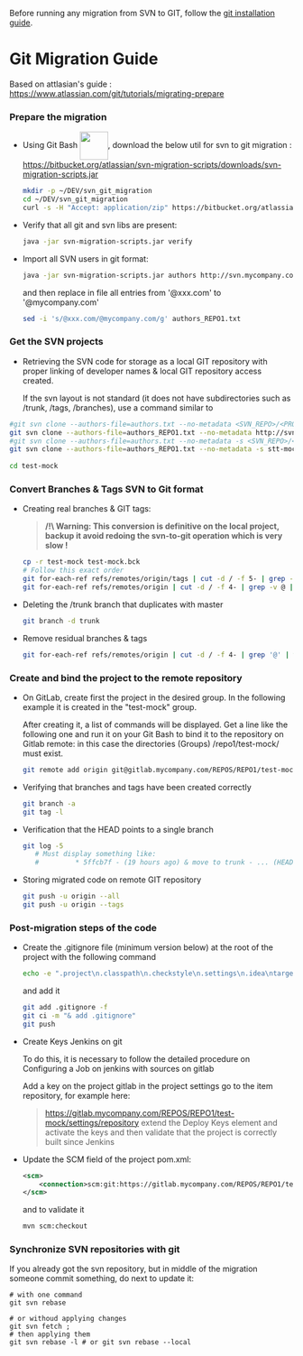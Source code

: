 Before running any migration from SVN to GIT, follow the [git installation guide](GIT_INSTALLATION_GUIDE.md).

# Git Migration Guide

Based on attlasian's guide : https://www.atlassian.com/git/tutorials/migrating-prepare


### Prepare the migration

* Using Git Bash <img align="center" width="50" height="50" src="https://msysgit.github.io/img/gwindows_logo.png">, download the below util for svn to git migration : https://bitbucket.org/atlassian/svn-migration-scripts/downloads/svn-migration-scripts.jar
   ```bash
   mkdir -p ~/DEV/svn_git_migration
   cd ~/DEV/svn_git_migration
   curl -s -H "Accept: application/zip" https://bitbucket.org/atlassian/svn-migration-scripts/downloads/svn-migration-scripts.jar -o        svn-migration-scripts.jar
   ```

* Verify that all git and svn libs are present: 
   ```bash
   java -jar svn-migration-scripts.jar verify
   ```

* Import all SVN users in git  format:
   ```bash
   java -jar svn-migration-scripts.jar authors http://svn.mycompany.com/REPOS/REPO1 > authors_REPO1.txt
   ```
   and then replace in file all entries from '@xxx.com' to '@mycompany.com'
   ```bash
   sed -i 's/@xxx.com/@mycompany.com/g' authors_REPO1.txt
   ```

### Get the SVN projects


* Retrieving the SVN code for storage as a local GIT repository with proper linking of developer names & local GIT repository access created.

   If the svn layout is not standard (it does not have subdirectories such as /trunk, /tags, /branches), use a command similar to 
```bash
#git svn clone --authors-file=authors.txt --no-metadata <SVN_REPO>/<PROJECT_NAME> <OUTPUT_GIT_REPO_NAME> -T <DIR_TRUNK> -t <DIR_TAGS> -b <DIR_BRANCHES>
git svn clone --authors-file=authors_REPO1.txt --no-metadata http://svn.mycompany.com/REPOS/REPO1/test-mock/ -T .
#git svn clone --authors-file=authors.txt --no-metadata -s <SVN_REPO>/<PROJECT_NAME> <OUTPUT_GIT_REPO_NAME>
git svn clone --authors-file=authors_REPO1.txt --no-metadata -s stt-mock http://svn.mycompany.com/REPO1/test-mock/
 
cd test-mock
```

### Convert Branches & Tags SVN to Git format

* Creating real branches & GIT tags:

   > **/!\ Warning: This conversion is definitive on the local project, backup it avoid redoing the svn-to-git operation which is very slow !**
   ```bash
   cp -r test-mock test-mock.bck
   # Follow this exact order
   git for-each-ref refs/remotes/origin/tags | cut -d / -f 5- | grep -v @ | while read tagname; do git tag "$tagname"    "origin/tags/$tagname"; git branch -r -d "origin/tags/$tagname"; done
   git for-each-ref refs/remotes/origin | cut -d / -f 4- | grep -v @ | while read branchname; do git branch "$branchname" "refs/remotes/origin/$branchname"; git branch -r -d "origin/$branchname"; done
   ```

* Deleting the /trunk branch that duplicates with master
   ```bash
   git branch -d trunk
   ```

* Remove residual branches & tags
   ```bash
   git for-each-ref refs/remotes/origin | cut -d / -f 4- | grep '@' | while read branchname; do git branch -r -d "origin/$branchname"; done
   ```

### Create and bind the project to the remote repository

* On GitLab, create first the project in the desired group. In the following example it is created in the "test-mock" group.

   After creating it, a list of commands will be displayed. Get a line like the following one and run it on your Git Bash to bind it to the repository on Gitlab remote: in this case the directories (Groups) /repo1/test-mock/ must exist.
   ```bash
   git remote add origin git@gitlab.mycompany.com/REPOS/REPO1/test-mock.git
   ```

* Verifying that branches and tags have been created correctly
   ```bash
   git branch -a
   git tag -l
   ```

* Verification that the HEAD points to a single branch
   ```bash
   git log -5
      # Must display something like:
      #         * 5ffcb7f - (19 hours ago) & move to trunk - ... (HEAD -> master)
   ```

* Storing migrated code on remote GIT repository
   ```bash
   git push -u origin --all
   git push -u origin --tags
   ```

### Post-migration steps of the code

* Create the .gitignore file (minimum version below) at the root of the project with the following command
   ```bash
   echo -e ".project\n.classpath\n.checkstyle\n.settings\n.idea\ntarget\n" >> .gitignore
   ```
   and add it
   ```bash
   git add .gitignore -f
   git ci -m "& add .gitignore"
   git push
   ```

* Create Keys Jenkins on git

   To do this, it is necessary to follow the detailed procedure on Configuring a Job on jenkins with sources on gitlab

   Add a key on the project gitlab in the project settings go to the item repository, for example here:
   > https://gitlab.mycompany.com/REPOS/REPO1/test-mock/settings/repository
   extend the Deploy Keys element and activate the keys and then validate that the project is correctly built since Jenkins


* Update the SCM field of the project pom.xml:
   ```xml
   <scm>
       <connection>scm:git:https://gitlab.mycompany.com/REPOS/REPO1/test-mock.git</connection>
   </scm>
   ```
   and to validate it
   ```bash
   mvn scm:checkout
   ```


### Synchronize SVN repositories with git

If you already got the svn repository, but in middle of the migration someone commit something, do next to update it: 
   ```batch
   # with one command
   git svn rebase
   
   # or withoud applying changes
   git svn fetch ; 
   # then applying them
   git svn rebase -l # or git svn rebase --local
   ```
